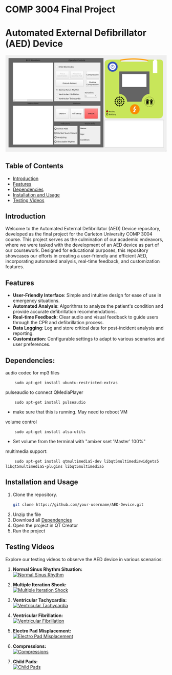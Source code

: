 ﻿# COMP 3004 Final Project

# Automated External Defibrillator (AED) Device

![AED Device](Documentation/AED.png)

## Table of Contents

- [Introduction](#introduction)
- [Features](#features)
- [Dependencies](#dependencies)
- [Installation and Usage](#installation-and-usage)
- [Testing Videos](#testing-videos)

## Introduction

Welcome to the Automated External Defibrillator (AED) Device repository, developed as the final project for the Carleton University COMP 3004 course. This project serves as the culmination of our academic endeavors, where we were tasked with the development of an AED device as part of our coursework. Designed for educational purposes, this repository showcases our efforts in creating a user-friendly and efficient AED, incorporating automated analysis, real-time feedback, and customization features.

## Features

- **User-Friendly Interface**: Simple and intuitive design for ease of use in emergency situations.
- **Automated Analysis**: Algorithms to analyze the patient's condition and provide accurate defibrillation recommendations.
- **Real-time Feedback**: Clear audio and visual feedback to guide users through the CPR and defibrillation process.
- **Data Logging**: Log and store critical data for post-incident analysis and reporting.
- **Customization**: Configurable settings to adapt to various scenarios and user preferences.

## Dependencies:

audio codec for mp3 files

        sudo apt-get install ubuntu-restricted-extras

pulseaudio to connect QMediaPlayer

        sudo apt-get install pulseaudio

- make sure that this is running. May need to reboot VM

volume control

        sudo apt-get install alsa-utils

- Set volume from the terminal with "amixer sset 'Master' 100%"


multimedia support:

        sudo apt-get install qtmultimedia5-dev libqt5multimediawidgets5 libqt5multimedia5-plugins libqt5multimedia5

## Installation and Usage

1. Clone the repository.
   ```bash
   git clone https://github.com/your-username/AED-Device.git
   ```
2. Unzip the file
3. Download all [Dependencies](#dependencies)
4. Open the project in QT Creator
5. Run the project

## Testing Videos

Explore our testing videos to observe the AED device in various scenarios:

1. **Normal Sinus Rhythm Situation:** <br>
   [![Normal Sinus Rhythm](https://img.youtube.com/vi/eY60vmv3HHE/0.jpg)](https://youtu.be/eY60vmv3HHE)

2. **Multiple Iteration Shock:** <br>
   [![Multiple Iteration Shock](https://img.youtube.com/vi/GQFw9w6Xq3s/0.jpg)](https://youtu.be/GQFw9w6Xq3s)

3. **Ventricular Tachycardia:** <br>
   [![Ventricular Tachycardia](https://img.youtube.com/vi/_QIoJ-EoVts/0.jpg)](https://youtu.be/_QIoJ-EoVts)

4. **Ventricular Fibrillation:** <br>
   [![Ventricular Fibrillation](https://img.youtube.com/vi/_CYXNq2JeBI/0.jpg)](https://youtu.be/_CYXNq2JeBI)

5. **Electro Pad Misplacement:** <br>
   [![Electro Pad Misplacement](https://img.youtube.com/vi/vWiX5KCGt-M/0.jpg)](https://youtu.be/vWiX5KCGt-M)

6. **Compressions:** <br>
   [![Compressions](https://img.youtube.com/vi/5Cq4QjJUxbI/0.jpg)](https://youtu.be/5Cq4QjJUxbI)

7. **Child Pads:** <br>
   [![Child Pads](https://img.youtube.com/vi/oTlzZroOPsw/0.jpg)](https://youtu.be/oTlzZroOPsw)
